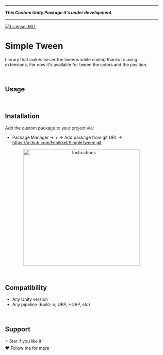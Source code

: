 

---

***This Custom Unity Package it's under development.***

---
[![License: MIT](https://img.shields.io/badge/License-MIT-green.svg)](https://opensource.org/licenses/MIT)

# Simple Tween

Library that makes easier the tweens while coding thanks to using extensions. For now it's available for tween the colors and the position.

&nbsp;
## Usage

&nbsp;
## Installation
Add the custom package to your project via:
- Package Manager -> + -> Add package from git URL -> https://github.com/Fenikkel/SimpleTween.git


<p align="center">
    <img src="https://github.com/Fenikkel/SimpleTween/assets/41298931/0f447b8c-85ca-4205-9915-ca7203dc4741" alt="Instructions" height="384">
</p>

&nbsp;
## Compatibility
- Any Unity version
- Any pipeline (Build-in, URP, HDRP, etc)

&nbsp;
## Support
⭐ Star if you like it  
❤️️ Follow me for more
